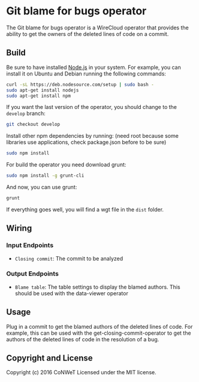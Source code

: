 Git blame for bugs operator
======================

The Git blame for bugs operator is a WireCloud operator that provides the ability to get the owners of the deleted lines of code on a commit.

Build
-----

Be sure to have installed [Node.js](http://node.js) in your system. For example, you can install it on Ubuntu and Debian running the following commands:

```bash
curl -sL https://deb.nodesource.com/setup | sudo bash -
sudo apt-get install nodejs
sudo apt-get install npm
```

If you want the last version of the operator, you should change to the `develop` branch:

```bash
git checkout develop
```

Install other npm dependencies by running: (need root because some libraries use applications, check package.json before to be sure)

```bash
sudo npm install
```

For build the operator you need download grunt:

```bash
sudo npm install -g grunt-cli
```

And now, you can use grunt:

```bash
grunt
```

If everything goes well, you will find a wgt file in the `dist` folder.

## Wiring

### Input Endpoints

- `Closing commit`: The commit to be analyzed

### Output Endpoints

- `Blame table`: The table settings to display the blamed authors. This should be used with the data-viewer operator

## Usage

Plug in a commit to get the blamed authors of the deleted lines of code. For example, this can be used with the get-closing-commit-operator to get the authors of the deleted lines of code in the resolution of a bug.

## Copyright and License

Copyright (c) 2016 CoNWeT
Licensed under the MIT license.
